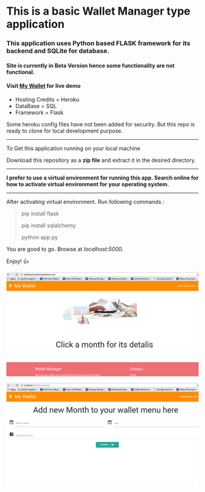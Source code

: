 # This is a basic Wallet Manager type application

### This application uses Python based FLASK framework for its backend and SQLite for database.

#### Site is currently in **Beta Version** hence some functionality are not functional.

#### **Visit** [My Wallet](pocketmanager.herokuapp.com/home) **for live demo**

- Hosting Credits = Heroku
- DataBase = SQL
- Framework = Flask

Some heroku config files have not been added for security. But this repo is ready to clone for local development purpose.
___

To Get this application running on your local machine

Download this repository as a **zip file** and extract it in the desired directory.

___

**I prefer to use a virtual environment for running this app.
Search online for how to activate virtual environment for your operating system.**

___

After activating virtual environment. Run following commands :

> pip install flask
> 
> pip install sqlalchemy
> 
> python app.py

You are good to go. Browse at *localhost:5000*.

Enjoy! :+1:

![Home Page](static/img/2.png)

![New Month](static/img/1.png)
